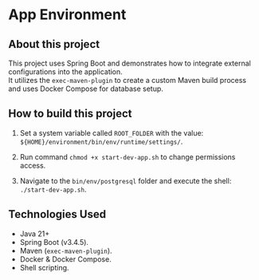 # App Environment

## About this project

This project uses Spring Boot and demonstrates how to integrate external configurations into the application.  
It utilizes the `exec-maven-plugin` to create a custom Maven build process and uses Docker Compose for database setup.

## How to build this project

1. Set a system variable called `ROOT_FOLDER` with the value: `${HOME}/environment/bin/env/runtime/settings/`.

2. Run command `chmod +x start-dev-app.sh` to change permissions access.

3. Navigate to the `bin/env/postgresql` folder and execute the shell: `./start-dev-app.sh`.

## Technologies Used

- Java 21+
- Spring Boot (v3.4.5).
- Maven (`exec-maven-plugin`).
- Docker & Docker Compose.
- Shell scripting.
